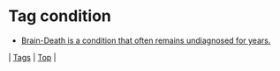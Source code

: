 <!--
title: Tag condition
date: 2020-06-28T15:26:59.819Z
tags:
-->
# Tag condition

 * [Brain-Death is a condition that often remains undiagnosed for years.](95710730344.md)

| [Tags](tags.md) | [Top](index.md) |
